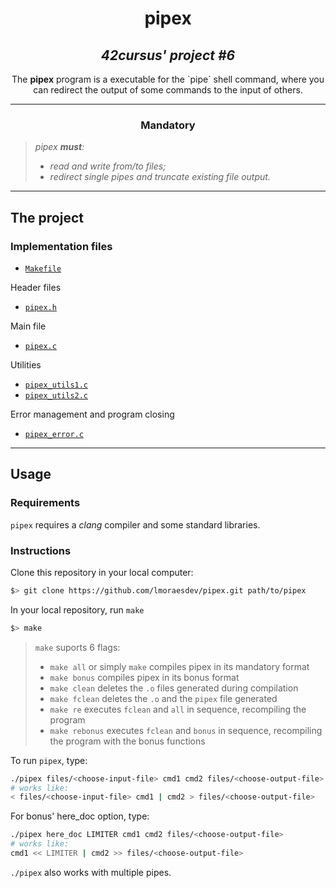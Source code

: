 <h1 align=center>
	<b>pipex</b>
</h1>

<h2 align=center>
	 <i>42cursus' project #6</i>
</h2>

<p align=center>
	The <b>pipex</b> program is a executable for the `pipe` shell command, where you can redirect the output of some commands to the input of others. 
  
---

<h3 align=center>
Mandatory
</h3>

> <i> pipex <b>must</b>: 
> - read and write from/to files;
> - redirect single pipes and truncate existing file output.</i>

---

<h2>
The project
</h2>


### Implementation files
	
- [`Makefile`](Makefile)

Header files
- [`pipex.h`](include/pipex.h)

Main file	
- [`pipex.c`](srcs/pipex.c)

Utilities
- [`pipex_utils1.c`](srcs/pipex_utils1.c)
- [`pipex_utils2.c`](srcs/pipex_utils2.c)

Error management and program closing
- [`pipex_error.c`](srcs/pipex_error.c)

---
<h2>
Usage
</h2>

### Requirements
`pipex` requires a *clang* compiler and some standard libraries. 

### Instructions

Clone this repository in your local computer:

```sh
$> git clone https://github.com/lmoraesdev/pipex.git path/to/pipex
```

In your local repository, run `make`

```sh
$> make 
```

> `make` suports 6 flags:
> - `make all` or simply `make` compiles pipex in its mandatory format
> - `make bonus` compiles pipex in its bonus format
> - `make clean` deletes the `.o` files generated during compilation
> - `make fclean` deletes the `.o` and the `pipex` file generated
> - `make re` executes `fclean` and `all` in sequence, recompiling the program
> - `make rebonus` executes `fclean` and `bonus` in sequence, recompiling the program with the bonus functions

To run `pipex`, type:
```sh
./pipex files/<choose-input-file> cmd1 cmd2 files/<choose-output-file>
# works like: 
< files/<choose-input-file> cmd1 | cmd2 > files/<choose-output-file>
```
For bonus' here_doc option, type: 
```sh
./pipex here_doc LIMITER cmd1 cmd2 files/<choose-output-file>
# works like: 
cmd1 << LIMITER | cmd2 >> files/<choose-output-file>
```
`./pipex` also works with multiple pipes. 
